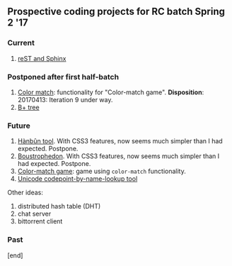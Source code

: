 ## Prospective coding projects for RC batch Spring 2 '17

### Current

 1. [reST and Sphinx](sphinx.md)

### Postponed after first half-batch

 1. [Color match](color-match.md): functionality for "Color-match game". **Disposition**: 20170413: Iteration 9 under way.
 1. [B+ tree](b-trees.md)

### Future

 1. [Hànbûn tool](hanbun-columns.md). With CSS3 features, now seems much simpler than I had expected. Postpone.
 1. [Boustrophedon](boustrophedon.md). With CSS3 features, now seems much simpler than I had expected. Postpone.
 1. [Color-match game](color-match-game.md): game using `color-match` functionality.
 1. [Unicode codepoint-by-name-lookup tool](codepoint-by-character-name.md)

Other ideas:

 1. distributed hash table (DHT)
 1. chat server
 1. bittorrent client

### Past


[end]
